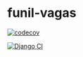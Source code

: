 # funil-vagas

[![codecov](https://codecov.io/gh/ch-soares/funil-vagas/branch/main/graph/badge.svg?token=1215YWFW3C)](https://codecov.io/gh/ch-soares/funil-vagas)

[![Django CI](https://github.com/ch-soares/funil-vagas/actions/workflows/django.yml/badge.svg)](https://github.com/ch-soares/funil-vagas/actions/workflows/django.yml)
